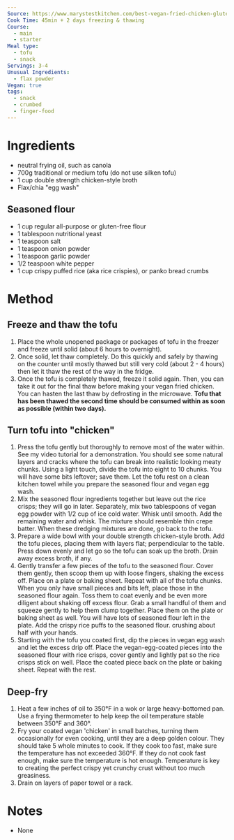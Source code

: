 ```yaml
---
Source: https://www.marystestkitchen.com/best-vegan-fried-chicken-gluten-free/
Cook Time: 45min + 2 days freezing & thawing
Course:
  - main
  - starter
Meal type:
  - tofu
  - snack
Servings: 3-4
Unusual Ingredients:
  - flax powder
Vegan: true
tags:
  - snack
  - crumbed
  - finger-food
---
```

# Ingredients

- neutral frying oil, such as canola
- 700g traditional or medium tofu (do not use silken tofu)
- 1 cup double strength chicken-style broth
- Flax/chia "egg wash"

## Seasoned flour

- 1 cup regular all-purpose or gluten-free flour
- 1 tablespoon nutritional yeast
- 1 teaspoon salt
- 1 teaspoon onion powder
- 1 teaspoon garlic powder
- 1/2 teaspoon white pepper
- 1 cup crispy puffed rice (aka rice crispies), or panko bread crumbs

# Method

## Freeze and thaw the tofu

1. Place the whole unopened package or packages of tofu in the freezer and freeze until solid (about 6 hours to overnight).
2. Once solid, let thaw completely. Do this quickly and safely by thawing on the counter until mostly thawed but still very cold (about 2 - 4 hours) then let it thaw the rest of the way in the fridge.
3. Once the tofu is completely thawed, freeze it solid again. Then, you can take it out for the final thaw before making your vegan fried chicken. You can hasten the last thaw by defrosting in the microwave. **Tofu that has been thawed the second time should be consumed within as soon as possible (within two days).**

## Turn tofu into "chicken"

1. Press the tofu gently but thoroughly to remove most of the water within. See my video tutorial for a demonstration. You should see some natural layers and cracks where the tofu can break into realistic looking meaty chunks. Using a light touch, divide the tofu into eight to 10 chunks. You will have some bits leftover; save them. Let the tofu rest on a clean kitchen towel while you prepare the seasoned flour and vegan egg wash.
2. Mix the seasoned flour ingredients together but leave out the rice crisps; they will go in later. Separately, mix two tablespoons of vegan egg powder with 1/2 cup of ice cold water. Whisk until smooth. Add the remaining water and whisk. The mixture should resemble thin crepe batter. When these dredging mixtures are done, go back to the tofu.
3. Prepare a wide bowl with your double strength chicken-style broth. Add the tofu pieces, placing them with layers flat; perpendicular to the table. Press down evenly and let go so the tofu can soak up the broth. Drain away excess broth, if any.
4. Gently transfer a few pieces of the tofu to the seasoned flour. Cover them gently, then scoop them up with loose fingers, shaking the excess off. Place on a plate or baking sheet. Repeat with all of the tofu chunks. When you only have small pieces and bits left, place those in the seasoned flour again. Toss them to coat evenly and be even more diligent about shaking off excess flour. Grab a small handful of them and squeeze gently to help them clump together. Place them on the plate or baking sheet as well. You will have lots of seasoned flour left in the plate. Add the crispy rice puffs to the seasoned flour. crushing about half with your hands.
5. Starting with the tofu you coated first, dip the pieces in vegan egg wash and let the excess drip off. Place the vegan-egg-coated pieces into the seasoned flour with rice crisps, cover gently and lightly pat so the rice crisps stick on well. Place the coated piece back on the plate or baking sheet. Repeat with the rest.

## Deep-fry

1. Heat a few inches of oil to 350°F in a wok or large heavy-bottomed pan. Use a frying thermometer to help keep the oil temperature stable between 350°F and 360°.
2. Fry your coated vegan 'chicken' in small batches, turning them occasionally for even cooking, until they are a deep golden colour. They should take 5 whole minutes to cook. If they cook too fast, make sure the temperature has not exceeded 360°F. If they do not cook fast enough, make sure the temperature is hot enough. Temperature is key to creating the perfect crispy yet crunchy crust without too much greasiness.
3. Drain on layers of paper towel or a rack.

# Notes

- None